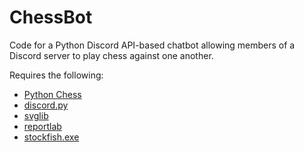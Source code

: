 # ChessBot
Code for a Python Discord API-based chatbot allowing members of a Discord server to play chess against one another.

Requires the following:
- [Python Chess](https://python-chess.readthedocs.io/en/latest/)
- [discord.py](https://discordpy.readthedocs.io/en/stable/api.html)
- [svglib](https://pypi.org/project/svglib/)
- [reportlab](https://pypi.org/project/reportlab/)
- [stockfish.exe](https://stockfishchess.org/)
